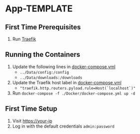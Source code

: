 # App-TEMPLATE

## First Time Prerequisites

1. Run [Traefik](https://github.com/mattlombana/App-Traefik)

## Running the Containers

1. Update the following lines in [docker-compose.yml](./Docker/docker-compose.yml)
    * `../Data/config:/config`
    * `../Data/downloads:/downloads`
2. Update the Traefik host label in [docker-compose.yml](./Docker/docker-compose.yml)
    * ``"traefik.http.routers.pyload.rule=Host(`localhost`)"``
3. Run `docker-compose -f ./Docker/docker-compose.yml up -d`

## First Time Setup

1. Visit <https://your-ip>
2. Log in with the default credentials `admin:password`
